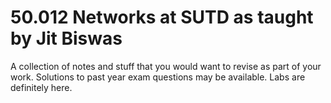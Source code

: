 # 50.012 Networks at SUTD as taught by Jit Biswas
A collection of notes and stuff that you would want to revise as part of your work. Solutions to past year exam questions may be available. Labs are definitely here. 
